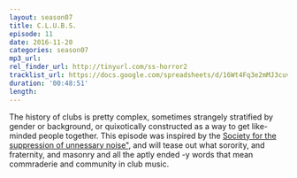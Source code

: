 ```yaml
---
layout: season07
title: C.L.U.B.S.
episode: 11
date: 2016-11-20
categories: season07
mp3_url: 
rel_finder_url: http://tinyurl.com/ss-horror2
tracklist_url: https://docs.google.com/spreadsheets/d/16Wt4Fq3e2mMJ3cuv7RzLBnIbtC8Dz3_Jaru6sql-Gxs/edit?ts=5787e9db#gid=403086296
duration: '00:48:51'
length:
---
```


The history of clubs is pretty complex, sometimes strangely stratified by gender or background, or quixotically constructed as a way to get like-minded people together. This episode was inspired by the <a href="http://www.nytimes.com/2016/11/07/nyregion/to-create-a-quieter-city-theyre-recording-the-sounds-of-new-york.html?_r=3" target="_blank">Society for the suppression of unnessary noise"</a>, and will tease out what sorority, and fraternity, and masonry and all the aptly ended -y words that mean commraderie and community in club music.